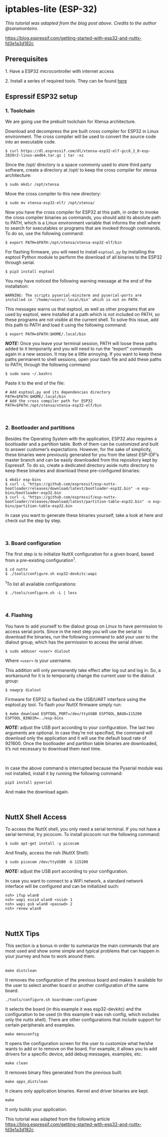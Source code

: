 # iptables-lite (ESP-32)

<em>This tutorial was adapted from the blog post above. Credits to the author @saramonteiro.</em>

https://blog.espressif.com/getting-started-with-esp32-and-nuttx-fd3e1a3d182c

## Prerequisites
   1\. Have a ESP32 microcontroller with internet access

   2\. Install a series of required tools. They can be found <a href="http://nuttx.incubator.apache.org/docs/latest/quickstart/install.html">here</a>

## Espressif ESP32 setup
### 1. Toolchain
We are going use the prebuilt toolchain for Xtensa architecture.

Download and decompress the pre built cross compiler for ESP32 in Linux environment. The cross compiler will be used to convert the source code into an executable code.
```
$ curl https://dl.espressif.com/dl/xtensa-esp32-elf-gcc8_2_0-esp-2020r2-linux-amd64.tar.gz | tar -xz
```
Since the /opt/ directory is a space commonly used to store third party software, create a directory at /opt/ to keep the cross compiler for xtensa architecture:
```
$ sudo mkdir /opt/xtensa
```
Move the cross compiler to this new directory:
```
$ sudo mv xtensa-esp32-elf/ /opt/xtensa/
```
Now you have the cross compiler for ESP32 at this path, in order to invoke the cross compiler binaries as commands, you should add its absolute path to PATH, which is a Linux environment variable that informs the shell where to search for executables or programs that are invoked through commands. To do so, use the following command:
```
$ export PATH=$PATH:/opt/xtensa/xtensa-esp32-elf/bin
```
For flashing firmware, you will need to install `esptool.py` by installing the esptool Python module to perform the download of all binaries to the ESP32 through serial.
```
$ pip3 install esptool
```
You may have noticed the following warning message at the end of the installation:

`WARNING: The scripts pyserial-miniterm and pyserial-ports are installed in ‘/home/<user>/.local/bin’ which is not on PATH.`

This messages warns us that esptool, as well as other programs that are used by esptool, were installed at a path which is not included on PATH, so these programs are not visible at the current shell. To solve this issue, add this path to PATH and load it using the following command:
```
$ export PATH=$PATH:$HOME/.local/bin
```
**_NOTE:_**  Once you leave your terminal session, PATH will loose these paths added to it temporarily and you will need to run the “export” commands again in a new session. It may be a little annoying. If you want to keep these paths permanent to shell sessions, open your bash file and add these paths to PATH, through the following command:
```
$ sudo nano ~/.bashrc
```
Paste it to the end of the file:
```
# Add esptool.py and its dependencies directory 
PATH=$PATH:$HOME/.local/bin
# Add the cross compiler path for ESP32
PATH=$PATH:/opt/xtensa/xtensa-esp32-elf/bin
```
<br />

### 2. Bootloader and partitions

Besides the Operating System with the application, ESP32 also requires a bootloader and a partition table. Both of them can be customized and built to answer customer’s expectations. However, for the sake of simplicity, these binaries were previously generated for you from the latest ESP-IDF’s master branch and can be easily downloaded from this repository kept by Espressif. To do so, create a dedicated directory aside nuttx directory to keep these binaries and download these pre-configured binaries:

```
$ mkdir esp-bins
$ curl -L "https://github.com/espressif/esp-nuttx-bootloader/releases/download/latest/bootloader-esp32.bin" -o esp-bins/bootloader-esp32.bin
$ curl -L "https://github.com/espressif/esp-nuttx-bootloader/releases/download/latest/partition-table-esp32.bin" -o esp-bins/partition-table-esp32.bin
```
In case you want to generate these binaries yourself, take a look at here and check out the step by step.

<br />

### 3. Board configuration
The first step is to initialize NuttX configuration for a given board, based from a pre-existing configuration<sup>1</sup>.
```
$ cd nuttx
$ ./tools/configure.sh esp32-devkitc:wapi
```
   <sup>1</sup>To list all available configurations:
```
$ ./tools/configure.sh -L | less
```

<br />

### 4. Flashing
You have to add yourself to the dialout group on Linux to have permission to access serial ports. Since in the next step you will use the serial to download the binaries, run the following command to add your user to the dialout group, which has the permission to access the serial driver.
```
$ sudo adduser <user> dialout
```
Where `<user>` is your username. 

This addition will only permanently take effect after log out and log in. So, a workaround for it is to temporarily change the current user to the dialout group:
```
$ newgrp dialout
```

Firmware for ESP32 is flashed via the USB/UART interface using the esptool.py tool. To flash your NuttX firmware simply run:
```
$ make download ESPTOOL_PORT=/dev/ttyUSB0 ESPTOOL_BAUD=115200 ESPTOOL_BINDIR=../esp-bins
```

**_NOTE:_** adjust the USB port according to your configuration. The last two arguments are optional. In case they’re not specified, the command will download only the application and it will use the default baud rate of 921600. Once the bootloader and partition table binaries are downloaded, it’s not necessary to download them next time.

<br />

In case the above command is interrupted because the Pyserial module was not installed, install it by running the following command:
```
pip3 install pyserial
```

And make the download again.

<br />

## NuttX Shell Access
To access the NuttX shell, you only need a serial terminal. If you not have a serial terminal, try picocom. To install picocom run the following command:
```
$ sudo apt-get install -y picocom
```

And finally, access the nsh (NuttX Shell):
```
$ sudo picocom /dev/ttyUSB0 -b 115200
```
**_NOTE:_** adjust the USB port according to your configuration.


In case you want to connect to a WiFi network, a standard network interface will be configured and can be initialized such:
```
nsh> ifup wlan0
nsh> wapi essid wlan0 <ssid> 1
nsh> wapi psk wlan0 <passwd> 2
nsh> renew wlan0
```

<br />

## NuttX Tips

This section is a bonus in order to summarize the main commands that are most used and show some simple and typical problems that can happen in your journey and how to work around them. <br/><br/>

`make distclean`

It removes the configuration of the previous board and makes it available for the user to select another board or another configuration of the same board.

`./tools/configure.sh boardname:configname`

It selects the board (in this example it was esp32-devkitc) and the configuration to be used (in this example it was nsh config, which includes only the nuttx shell). There are other configurations that include support for certain peripherals and examples.

`make menuconfig`

It opens the configuration screen for the user to customize what he/she wants to add or to remove on the board. For example, it allows you to add drivers for a specific device, add debug messages, examples, etc.

`make clean`

It removes binary files generated from the previous built.

`make apps_distclean`

It cleans only application binaries. Kernel and driver binaries are kept.

`make`

It only builds your application.

This tutorial was adapted from the following article
https://blog.espressif.com/getting-started-with-esp32-and-nuttx-fd3e1a3d182c